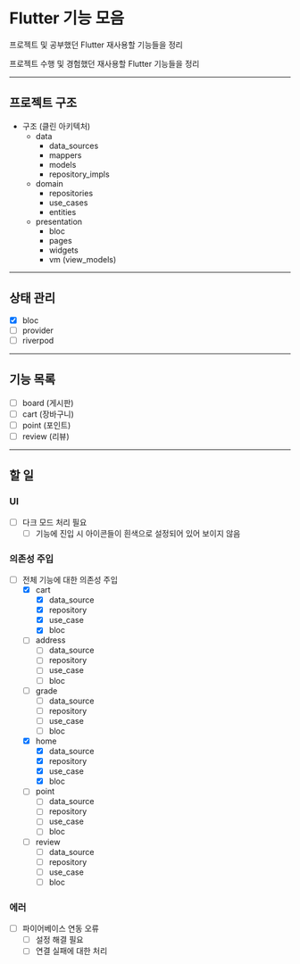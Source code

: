 # Flutter 기능 모음
프로젝트 및 공부했던 Flutter 재사용할 기능들을 정리

프로젝트 수행 및 경험했던 재사용할 Flutter 기능들을 정리

---

## 프로젝트 구조
- 구조 (클린 아키텍처)
  - data
    - data_sources
    - mappers
    - models
    - repository_impls
  - domain
    - repositories
    - use_cases
    - entities
  - presentation
    - bloc
    - pages
    - widgets
    - vm (view_models)
  
---
## 상태 관리
- [x] bloc
- [ ] provider
- [ ] riverpod

---
## 기능 목록
- [ ] board (게시판)
- [ ] cart (장바구니)
- [ ] point (포인트)
- [ ] review (리뷰)

---
## 할 일

### UI
- [ ] 다크 모드 처리 필요
  - [ ] 기능에 진입 시 아이콘들이 흰색으로 설정되어 있어 보이지 않음

### 의존성 주입
- [ ] 전체 기능에 대한 의존성 주입
  - [x] cart
    - [x] data_source
    - [x] repository
    - [x] use_case
    - [x] bloc
  - [ ] address
    - [ ] data_source
    - [ ] repository
    - [ ] use_case
    - [ ] bloc
  - [ ] grade
    - [ ] data_source
    - [ ] repository
    - [ ] use_case
    - [ ] bloc
  - [x] home
    - [x] data_source
    - [x] repository
    - [x] use_case
    - [x] bloc
  - [ ] point
    - [ ] data_source
    - [ ] repository
    - [ ] use_case
    - [ ] bloc
  - [ ] review
    - [ ] data_source
    - [ ] repository
    - [ ] use_case
    - [ ] bloc

### 

### 에러

- [ ] 파이어베이스 연동 오류
  - [ ] 설정 해결 필요
  - [ ] 연결 실패에 대한 처리